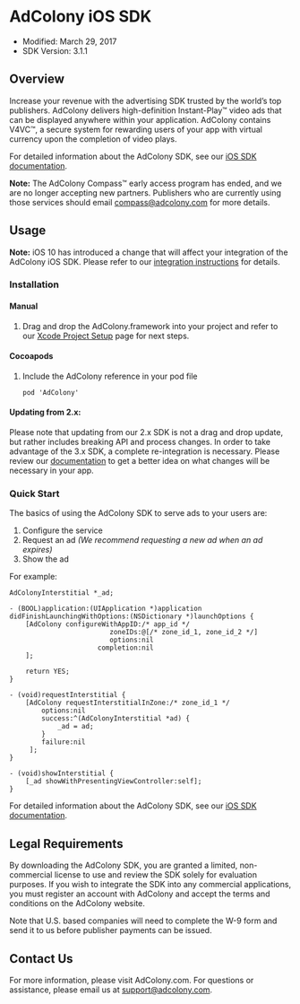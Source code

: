 # AdColony iOS SDK
* Modified: March 29, 2017  
* SDK Version: 3.1.1

## Overview
Increase your revenue with the advertising SDK trusted by the world’s top publishers. AdColony delivers high-definition Instant-Play™ video ads that can be displayed anywhere within your application. AdColony contains V4VC™, a secure system for rewarding users of your app with virtual currency upon the completion of video plays.

For detailed information about the AdColony SDK, see our [iOS SDK documentation](https://github.com/AdColony/AdColony-iOS-SDK-3/wiki).

**Note:** The AdColony Compass™ early access program has ended, and we are no longer accepting new partners. Publishers who are currently using those services should email compass@adcolony.com for more details.

## Usage

**Note:** iOS 10 has introduced a change that will affect your integration of the AdColony iOS SDK. Please refer to our [integration instructions](https://github.com/AdColony/AdColony-iOS-SDK-3/wiki/Xcode-Project-Setup) for details.

### Installation

#### Manual

1. Drag and drop the AdColony.framework into your project and refer to our [Xcode Project Setup](https://github.com/AdColony/AdColony-iOS-SDK-3/wiki/Xcode-Project-Setup#adding-the-framework-to-your-xcode-project) page for next steps.

#### Cocoapods

1. Include the AdColony reference in your pod file

    `pod 'AdColony'`

#### Updating from 2.x:
Please note that updating from our 2.x SDK is not a drag and drop update, but rather includes breaking API and process changes. In order to take advantage of the 3.x SDK, a complete re-integration is necessary. Please review our [documentation](https://github.com/AdColony/AdColony-iOS-SDK-3/wiki) to get a better idea on what changes will be necessary in your app.

### Quick Start
The basics of using the AdColony SDK to serve ads to your users are:
1. Configure the service
1. Request an ad *(We recommend requesting a new ad when an ad expires)*
1. Show the ad

For example:

```ObjC
AdColonyInterstitial *_ad;

- (BOOL)application:(UIApplication *)application didFinishLaunchingWithOptions:(NSDictionary *)launchOptions {
    [AdColony configureWithAppID:/* app_id */
                         zoneIDs:@[/* zone_id_1, zone_id_2 */]
                         options:nil
                      completion:nil
    ];

    return YES;
}

- (void)requestInterstitial {
    [AdColony requestInterstitialInZone:/* zone_id_1 */
        options:nil
        success:^(AdColonyInterstitial *ad) {
            _ad = ad;
        }
        failure:nil
     ];
}

- (void)showInterstitial {
    [_ad showWithPresentingViewController:self];
}
```

For detailed information about the AdColony SDK, see our [iOS SDK documentation](https://github.com/AdColony/AdColony-iOS-SDK-3/wiki).

## Legal Requirements
By downloading the AdColony SDK, you are granted a limited, non-commercial license to use and review the SDK solely for evaluation purposes.  If you wish to integrate the SDK into any commercial applications, you must register an account with AdColony and accept the terms and conditions on the AdColony website.

Note that U.S. based companies will need to complete the W-9 form and send it to us before publisher payments can be issued.

## Contact Us
For more information, please visit AdColony.com. For questions or assistance, please email us at support@adcolony.com.

